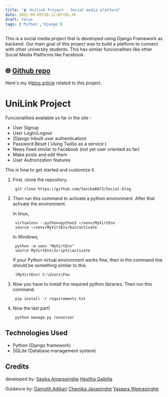```yaml
---
title: "🫂 Unilink Project - Social media platform"
date: 2022-09-05T20:11:07+05:30
draft: false
tags: ['Python','Django']
---
```


This is a social media project that is developed using Django Framework as backend. Our main goal of this project was to build a platform to connect with other university students. This has similar funcionalities like other Social Media Platforms like Facebook.

## 🌐 [Github repo](https://github.com/SasikaA073Unilink-social-media-platform-m)

Here's my 🌐[blog article](https://sasikaspace.netlify.app/an-idea-to-an-app/) related to this project.

# UniLink Project


Funcionalities available so far in the site :
* User Signup
* User Login/Logout
* (Django Inbuilt user authentication)
* Password Reset ( Using Twillio as a service ) 
* News Feed similar to Facebook (not yet user oriented so far)
* Make posts and edit them
* User Authorization features
  
This is how to get started and customize it.

   
1) First, clone the repository. 

        git clone https://github.com/SasikaA073/Social-blog

2) Then run this command to activate a python environment. After that activate the environment. 

    In linux,

        virtualenv --python=python3 ~/venv/MyVirtEnv
        source ~/venv/MyVirtEnv/bin/activate

    In Windows,

        python -m venv "MyVirtEnv"
        source MyVirtEnv\Scripts\activate
            
    If your Python virtual environment works fine, then in the command line should be something similar to this.
    


        (MyVirtEnv) C:\Users\Foo

3) Now you have to install the required python libraries. Then run this command.

        pip install -r requirements.txt

4) Now the last part!
   
        python manage.py runserver

 
        

## Technologies Used
- Python (Django framework)
- SQLite (Database management system)

## Credits
developed by: 
[Sasika Amarasinghe](https://sasikaa073.github.io)
[Hasitha Gallella]()

Guidance by:
[Damsith Adikari]()
[Chamika Jayasinghe]()
[Yasaara Weerasinghe]()




